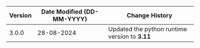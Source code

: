 | **Version** | **Date Modified (DD-MM-YYYY)** | **Change History**                          |
|-------------|--------------------------------|---------------------------------------------|
| 3.0.0       | 28-08-2024                     | Updated the python runtime version to **3.11**|
